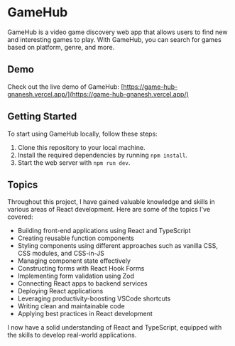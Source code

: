 # GameHub

GameHub is a video game discovery web app that allows users to find new and interesting games to play. With GameHub, you can search for games based on platform, genre, and more.

## Demo

Check out the live demo of GameHub: [https://game-hub-gnanesh.vercel.app/](https://game-hub-gnanesh.vercel.app/)

## Getting Started

To start using GameHub locally, follow these steps:

1. Clone this repository to your local machine.
2. Install the required dependencies by running `npm install`.
3. Start the web server with `npm run dev`.

##  Topics

Throughout this project, I have gained valuable knowledge and skills in various areas of React development. Here are some of the topics I've covered:

- Building front-end applications using React and TypeScript
- Creating reusable function components
- Styling components using different approaches such as vanilla CSS, CSS modules, and CSS-in-JS
- Managing component state effectively
- Constructing forms with React Hook Forms
- Implementing form validation using Zod
- Connecting React apps to backend services
- Deploying React applications
- Leveraging productivity-boosting VSCode shortcuts
- Writing clean and maintainable code
- Applying best practices in React development

I now have a solid understanding of React and TypeScript, equipped with the skills to develop real-world applications.
